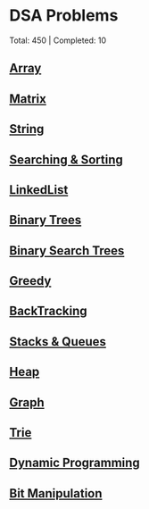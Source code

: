 # DSA Problems

Total: 450 | Completed: 10

## [Array](./Array/readme.md)
## [Matrix](./Matrix/readme.md)
## [String](./String/readme.md)
## [Searching & Sorting](./Searching%20%26%20Sorting/readme.md)
## [LinkedList](./LinkedList/readme.md)
## [Binary Trees](./Binary%20Trees/readme.md)
## [Binary Search Trees](./Binary%20Search%20Trees/readme.md)
## [Greedy](./Greedy/readme.md)
## [BackTracking](./BackTracking/readme.md)
## [Stacks & Queues](./Stacks%20%26%20Queues/readme.md)
## [Heap](./Heap/readme.md)
## [Graph](./Graph/readme.md)
## [Trie](./Trie/readme.md)
## [Dynamic Programming](./Dynamic%20Programming/readme.md)
## [Bit Manipulation](./Bit%20Manipulation/readme.md)